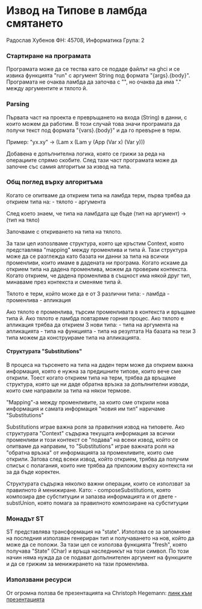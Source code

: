 # Извод на Типове в ламбда смятането

Радослав Хубенов
ФН: 45708, Информатика
Група: 2

### Стартиране на програмата

Програмата може да се тества като се подаде файлът на ghci и се извика функцията "run" с аргумент String под формата "{args}.{body}".
Програмата не очаква ламбда да започва с "\", но очаква да има "." между аргументите и тялото й.

### Parsing

Първата част на проекта е превръщането на входа (String) в данни, с които можем да работим.
В този случай това значи програмата да получи текст под формата "{vars}.{body}" и да го превърне в терм.

Пример:
    "yx.xy" -> (Lam x (Lam y (App (Var x) (Var y)))

Добавена е допълнителна логика, която се грижи за реда на операциите спрямо скобите.
След тази част програмата може да започне със самия алгоритъм за извод на типа.

### Общ поглед върху алгоритъма

Когато се опитваме да открием типа на ламбда терм, първа трябва да открием типа на:
    - тялото
    - аргумента

След което знаем, че типа на ламбдата ще бъде (тип на аргумент) -> (тип на тяло)

Започваме с откриването на типа на тялото.

За тази цел изпозлваме структура, която ще кръстим Context, която представлява "mapping" между променлива и типа й.
Тази структура може да се разглежда като базата ни данни за типа на всички променливи, които имаме в дадената ни програма.
Когато искаме да открием типа на дадена променлива, можем да проверим контекста.
Когато открием, че дадена променлива в същност има някой друг тип, минаваме през контекста и сменяме типа й.

Тялото е терм, който може да е от 3 различни типа:
    - ламбда
    - променлива
    - апликация

Ако тялото е променлива, търсим променливата в контекста и връщаме типа й.
Ако тялото е ламбда повтаряме горния процес.
Ако тялото е апликация трябва да открием 3 нови типа:
    - типа на аргумента на апликацията
    - типа на функцията
    - типа на резултата
На базата на тези 3 типа можем да конструираме типа на апликацията.

#### Структурата "Substitutions"

В процеса на търсенето на типа на даден терм може да открием важна информация, която е нужна за предишните типове, които вече сме открили.
Тоест когато открием типа на терм, трябва да връщаме структура, която ще ни даде обратна връзка за допълнителни изводи, които сме направили
за типа на някои термове.

"Mapping"-a между променливите, за които сме открили нова информация и самата информация "новия им тип" наричаме "Substitutions"

Substitutions играе важна роля за правилния извод на типовете. Ако структурата "Context" съдържа текущата информация за всички променливи и този контекст се "подава"
на всеки извод, който се опитваме да направим, то "Substitutions" играе важната роля на "обратна връзка" от информацията за променливите, които сме открили.
Затова след всеки извод, който открием, трябва да получим списък с полагания, които ние трябва да приложим върху контекста ни за да бъде коректен.

Структурата съдържа няколко важни операции, които се използват за правилното й менижиране. Като:
    - composeSubstitutions, която композира две субституции и запазва информацията и от двете
    - substUnion, която помага за правилното композиране на субституции

### Монадът ST
ST представлява трансформация на "state". Използва се за запомняне на последния използван генериран тип и получаването на нов,
който да може да се положи. За тази цел се използва функцията "fresh", която получава "State" (Char) и връща наследникът на този символ.
По този начин няма нужда да се подават допълнителен аргумент на функциите и да се грижим за менижирането на тази променлива.

### Използвани ресурси

От огромна ползва бе презентацията на Christoph Hegemann: [линк към презентацията](https://www.youtube.com/watch?v=ytPAlhnAKro&t=1504s)
